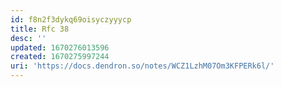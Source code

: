 ```yaml
---
id: f8n2f3dykq69oisyczyyycp
title: Rfc 38
desc: ''
updated: 1670276013596
created: 1670275997244
uri: 'https://docs.dendron.so/notes/WCZ1LzhM07Om3KFPERk6l/'
---
```

